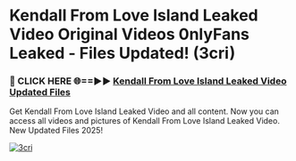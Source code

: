 # Kendall From Love Island Leaked Video Original Videos 0nlyFans Leaked - Files Updated! (3cri)

<h3>🔴 CLICK HERE 🌐==►► <a href="https://tinyurl.com/4seja8ks" rel="nofollow">Kendall From Love Island Leaked Video Updated Files</a></h3>

Get Kendall From Love Island Leaked Video and all content. Now you can access all videos and pictures of Kendall From Love Island Leaked Video. New Updated Files 2025!

[![3cri](https://i.imgur.com/EWjZXRe.gif)](https://tinyurl.com/4seja8ks)
